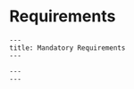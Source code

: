 # Requirements

```{requirements} ../../requirements.txt
---
title: Mandatory Requirements
---
```

```{requirements} ../../requirements/*.txt
---
---
```
